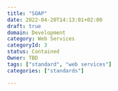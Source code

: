 ```yaml
---
title: "SOAP"
date: 2022-04-20T14:13:01+02:00
draft: true
domain: Development
category: Web Services
categoryId: 3
status: Contained
Owner: TBD
tags: ["standard", "web services"]
categories: ["standards"]

---
```

